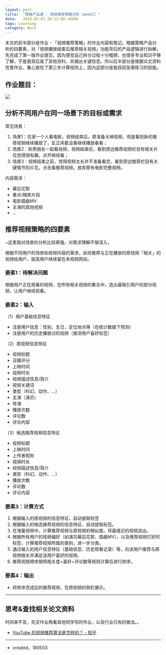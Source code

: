 ```yaml
---
layout: post
title:  "策略产品课 - 视频推荐策略分析（week1）"
date:   2018-05-03 20:12:00 +0800
tags: Learning
category: Work
---
```


本文的前半部分是作业 - 「视频推荐策略」的作业内容和笔记。根据策略产品分析的四要素，对「视频播放结束后推荐相关视频」功能背后的产品逻辑进行拆解，先完成了第一版作业提交。因为感觉自己拆分过程十分粗陋，也很多专业知识不够了解，于是我背后查了其他资料，并摘出关键信息。所以后半部分是根据论文资料完善作业，重心放在了第三步计算规则上，因为这部分是我目前急需练习的技能。


## 作业题目：

![](http://ojcp18ifz.bkt.clouddn.com/2018-05-03-Snip20180503_39.png)

## 分析不同用户在同一场景下的目标或需求

常见场景：

1. 场景1：在家一个人看电影，视频结束后，原准备关掉视频，但是看到新的推荐视频继续播放了，反正闲着没事继续播放看看；
2. 场景2：和男朋友一起看视频，视频结束后，看到旁边推荐视频栏目有相关片花觉得很有趣，点开继续看；
3. 场景3：视频结束之前，觉得视频太长并不准备看完，看到旁边推荐栏目有关键情节的片花，点击看推荐视频，放弃原有电影完整视频。

内容需求：

- 幕后花絮
- 重点/搞笑片段
- 电影插曲MV
- 主演的其他视频
- ...


## 推荐视频策略的四要素

~这里我对场景的分析比较牵强，对需求理解不够深入。

根据不同用户的场景和视频内容的需求，如何推荐与正在播放的原视频「相关」的视频给用户，提高用户继续留在本视频网站。


### 要素1：待解决问题

根据用户正在观看的视频，在所有相关视频的集合中，选出最吸引用户的部分视频，让用户继续观看。

### 要素2：输入

（1）用户基础信息特征

- 注册用户信息：性别、生日、定位地点等（在统计数据下预测）
- 注册用户的历史播放过的视频（推测用户喜好标签）

（2）原视频信息特征

- 视频标题
- 豆瓣评分
- 上映时间
- 视频时长
- 视频描述信息/简介
- 视频关键词
- 类型（科幻、动作、...）
- 主演（演员）
- 导演
- 播放次数
- 评论数
- 评论内容

（3）候选推荐视频信息特征

- 视频标题
- 上映时间
- 上传者昵称
- 视频时长
- 视频描述信息/简介
- 类型（科幻、动作、...）
- 播放次数
- 评论数
- 评论内容

### 要素3：计算方式

1. 根据输入的原视频的信息特征，自动提取标签
2. 根据输入的候选推荐视频的信息特征，自动提取标签。
3. 在海量视频中，计算推荐视频与原视频的相似度。将最接近的视频选出。
3. 根据所有用户的视频偏好（如演员幕后花絮、插曲MV），以及推荐视频打好的标签，计算推荐视频所属的类别，进一步分类。
4. 通过输入的用户信息特征（基础信息、历史观看记录）等，向该用户推荐与原视频相关并满足该用户喜好的视频。
5. 推荐视频顺序按照相关度+喜好+评论数等规则计算后进行排序。


### 要素4：输出

- 将排序完成后的推荐视频，在原视频的侧栏展示。

---

## 思考&查找相关论文资料

时间来不及，先交作业再看其他同学写的作业，以及行业已有的做法。。

- [YouTube 的视频推荐算法是怎样的？ - 知乎](https://www.zhihu.com/question/20829671/answer/205421638)

---

- created，180503

